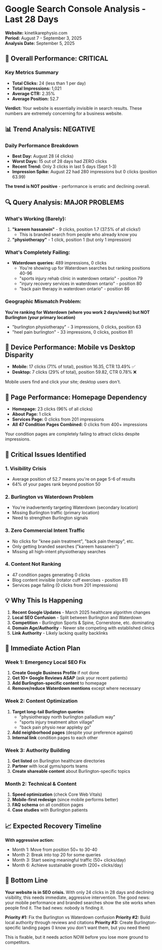 # Google Search Console Analysis - Last 28 Days
**Website:** kinetikarephysio.com  
**Period:** August 7 - September 3, 2025  
**Analysis Date:** September 5, 2025

## 🔴 Overall Performance: CRITICAL

### Key Metrics Summary
- **Total Clicks:** 24 (less than 1 per day)
- **Total Impressions:** 1,021
- **Average CTR:** 2.35%
- **Average Position:** 52.7

**Verdict:** Your website is essentially invisible in search results. These numbers are extremely concerning for a business website.

## 📊 Trend Analysis: NEGATIVE

### Daily Performance Breakdown
- **Best Day:** August 28 (4 clicks)
- **Worst Days:** 15 out of 28 days had ZERO clicks
- **Recent Trend:** Only 3 clicks in last 5 days (Sept 1-3)
- **Impression Spike:** August 22 had 280 impressions but 0 clicks (position 63.99)

**The trend is NOT positive** - performance is erratic and declining overall.

## 🔍 Query Analysis: MAJOR PROBLEMS

### What's Working (Barely):
1. **"kareem hassanein"** - 9 clicks, position 1.7 (37.5% of all clicks!)
   - This is branded search from people who already know you
2. **"physiotherapy"** - 1 click, position 1 (but only 1 impression)

### What's Completely Failing:
- **Waterdown queries:** 489 impressions, 0 clicks
  - You're showing up for Waterdown searches but ranking positions 40-96
  - "sports injury rehab clinic in waterdown ontario" - position 79
  - "injury recovery services in waterdown ontario" - position 80
  - "back pain therapy in waterdown ontario" - position 86

### Geographic Mismatch Problem:
**You're ranking for Waterdown (where you work 2 days/week) but NOT Burlington (your primary location)**
- "burlington physiotherapy" - 3 impressions, 0 clicks, position 63
- "heel pain burlington" - 33 impressions, 0 clicks, position 81

## 📱 Device Performance: Mobile vs Desktop Disparity

- **Mobile:** 17 clicks (71% of total), position 16.35, CTR 13.49% ✅
- **Desktop:** 7 clicks (29% of total), position 59.82, CTR 0.78% ❌

Mobile users find and click your site; desktop users don't.

## 📄 Page Performance: Homepage Dependency

- **Homepage:** 23 clicks (96% of all clicks)
- **About Page:** 1 click
- **Services Page:** 0 clicks from 201 impressions
- **All 47 Condition Pages Combined:** 0 clicks from 400+ impressions

Your condition pages are completely failing to attract clicks despite impressions.

## 🚨 Critical Issues Identified

### 1. **Visibility Crisis**
- Average position of 52.7 means you're on page 5-6 of results
- 64% of your pages rank beyond position 50

### 2. **Burlington vs Waterdown Problem**
- You're inadvertently targeting Waterdown (secondary location)
- Missing Burlington traffic (primary location)
- Need to strengthen Burlington signals

### 3. **Zero Commercial Intent Traffic**
- No clicks for "knee pain treatment", "back pain therapy", etc.
- Only getting branded searches ("kareem hassanein")
- Missing all high-intent physiotherapy searches

### 4. **Content Not Ranking**
- 47 condition pages generating 0 clicks
- Blog content invisible (rotator cuff exercises - position 81)
- Services page failing (0 clicks from 201 impressions)

## 💡 Why This Is Happening

1. **Recent Google Updates** - March 2025 healthcare algorithm changes
2. **Local SEO Confusion** - Split between Burlington and Waterdown
3. **Competition** - Burlington Sports & Spine, Cornerstone, etc. dominating
4. **Domain Age/Authority** - Newer site competing with established clinics
5. **Link Authority** - Likely lacking quality backlinks

## 🎯 Immediate Action Plan

### Week 1: Emergency Local SEO Fix
1. **Create Google Business Profile** if not done
2. **Get 10+ Google Reviews ASAP** (ask your recent patients)
3. **Add Burlington-specific content** to homepage
4. **Remove/reduce Waterdown mentions** except where necessary

### Week 2: Content Optimization
1. **Target long-tail Burlington queries**:
   - "physiotherapy north burlington palladium way"
   - "sports injury treatment alton village"
   - "back pain physio near appleby go"
2. **Add neighborhood pages** (despite your preference against)
3. **Internal link** condition pages to each other

### Week 3: Authority Building
1. **Get listed** on Burlington healthcare directories
2. **Partner** with local gyms/sports teams
3. **Create shareable content** about Burlington-specific topics

### Month 2: Technical & Content
1. **Speed optimization** (check Core Web Vitals)
2. **Mobile-first redesign** (since mobile performs better)
3. **FAQ schema** on all condition pages
4. **Case studies** with Burlington patients

## 📈 Expected Recovery Timeline

**With aggressive action:**
- Month 1: Move from position 50+ to 30-40
- Month 2: Break into top 20 for some queries
- Month 3: Start seeing meaningful traffic (50+ clicks/day)
- Month 6: Achieve sustainable growth (200+ clicks/day)

## 🔴 Bottom Line

**Your website is in SEO crisis.** With only 24 clicks in 28 days and declining visibility, this needs immediate, aggressive intervention. The good news: your mobile performance and branded searches show the site works when people find it. The bad news: nobody is finding it.

**Priority #1:** Fix the Burlington vs Waterdown confusion
**Priority #2:** Build local authority through reviews and citations
**Priority #3:** Create Burlington-specific landing pages (I know you don't want them, but you need them)

This is fixable, but it needs action NOW before you lose more ground to competitors.